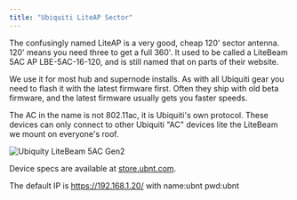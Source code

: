 ```yaml
---
title: "Ubiquiti LiteAP Sector"
---
```

The confusingly named LiteAP is a very good, cheap 120' sector antenna. 120' means you need three to get a full 360'. It used to be called a LiteBeam 5AC AP LBE-5AC-16-120, and is still named that on parts of their website.

We use it for most hub and supernode installs. As with all Ubiquiti gear you need to flash it with the latest firmware first. Often they ship with old beta firmware, and the latest firmware usually gets you faster speeds.

The AC in the name is not 802.11ac, it is Ubiquiti's own protocol. These devices can only connect to other Ubiquiti "AC" devices lite the LiteBeam we mount on everyone's roof.

![Ubiquity LiteBeam 5AC Gen2](/img/hardware/ubiquity_liteap.png)

Device specs are available at [store.ubnt.com](https://store.ubnt.com/collections/wireless/products/litebeam-5ac-ap).

The default IP is https://192.168.1.20/ with name:ubnt pwd:ubnt

